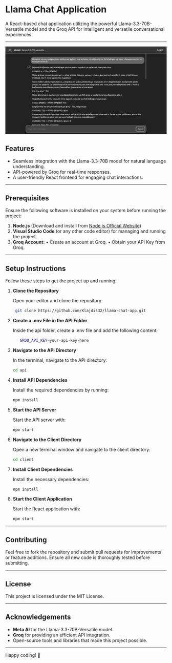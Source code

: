 
# Llama Chat Application

A React-based chat application utilizing the powerful Llama-3.3-70B-Versatile model and the Groq API for intelligent and versatile conversational experiences.

---

![Llama Chat Application](./readmeImg/llamachat.png)

## **Features**

- Seamless integration with the Llama-3.3-70B model for natural language understanding.
- API-powered by Groq for real-time responses.
- A user-friendly React frontend for engaging chat interactions.

---

## **Prerequisites**

Ensure the following software is installed on your system before running the project:

1. **Node.js** (Download and install from [Node.js Official Website](https://nodejs.org/))
2. **Visual Studio Code** (or any other code editor) for managing and running the project.
3.	**Groq Account:**
	•	Create an account at Groq.
	•	Obtain your API Key from Groq.

---

## **Setup Instructions**

Follow these steps to get the project up and running:

1. **Clone the Repository**

   Open your editor and clone the repository:
   ```bash
  	git clone https://github.com/Klajdis32/llama-chat-app.git
   ```

2. **Create a .env File in the API Folder**

   Inside the api folder, create a .env file and add the following content:
   ```bash
      GROQ_API_KEY=your-api-key-here
   ```   

3. **Navigate to the API Directory**

   In the terminal, navigate to the API directory:
   ```bash
   cd api
   ```

4. **Install API Dependencies**

   Install the required dependencies by running:
   ```bash
   npm install
   ```

5. **Start the API Server**

   Start the API server with:
   ```bash
   npm start
   ```

6. **Navigate to the Client Directory**

   Open a new terminal window and navigate to the client directory:
   ```bash
   cd client
   ```

7. **Install Client Dependencies**

   Install the necessary dependencies:
   ```bash
   npm install
   ```

8. **Start the Client Application**

   Start the React application with:
   ```bash
   npm start
   ```

---

## **Contributing**

Feel free to fork the repository and submit pull requests for improvements or feature additions. Ensure all new code is thoroughly tested before submitting.

---

## **License**

This project is licensed under the MIT License.

---

## **Acknowledgements**

- **Meta AI** for the Llama-3.3-70B-Versatile model.
- **Groq** for providing an efficient API integration.
- Open-source tools and libraries that made this project possible.

---

Happy coding! 🚀
